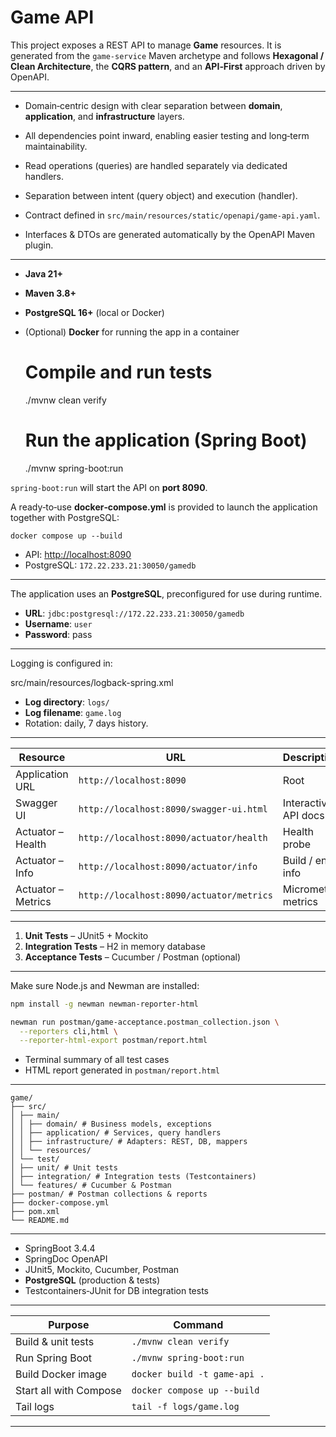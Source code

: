 # Game API

This project exposes a REST API to manage **Game** resources. It is generated from the `game-service` Maven archetype and follows **Hexagonal / Clean Architecture**, the **CQRS pattern**, and an **API‑First** approach driven by OpenAPI.

---



- Domain‑centric design with clear separation between **domain**, **application**, and **infrastructure** layers.
- All dependencies point inward, enabling easier testing and long‑term maintainability.


- Read operations (queries) are handled separately via dedicated handlers.
- Separation between intent (query object) and execution (handler).


- Contract defined in `src/main/resources/static/openapi/game-api.yaml`.
- Interfaces & DTOs are generated automatically by the OpenAPI Maven plugin.

---



- **Java 21+**
- **Maven 3.8+**
- **PostgreSQL 16+** (local or Docker)
- (Optional) **Docker** for running the app in a container


    # Compile and run tests
    ./mvnw clean verify

    # Run the application (Spring Boot)
    ./mvnw spring-boot:run

`spring-boot:run` will start the API on **port 8090**.


A ready‑to‑use **docker‑compose.yml** is provided to launch the application together with PostgreSQL:

    docker compose up --build

- API: <http://localhost:8090>
- PostgreSQL: `172.22.233.21:30050/gamedb`

---


The application uses an **PostgreSQL**, preconfigured for use during runtime.


- **URL**: `jdbc:postgresql://172.22.233.21:30050/gamedb`
- **Username**: `user`
- **Password**: pass

---


Logging is configured in:

src/main/resources/logback-spring.xml


- **Log directory**: `logs/`
- **Log filename**: `game.log`
- Rotation: daily, 7 days history.

---


| Resource           | URL                                               | Description          |
| ------------------ |---------------------------------------------------| -------------------- |
| Application URL    | `http://localhost:8090`                  | Root                 |
| Swagger UI         | `http://localhost:8090/swagger-ui.html`  | Interactive API docs |
| Actuator – Health  | `http://localhost:8090/actuator/health`  | Health probe         |
| Actuator – Info    | `http://localhost:8090/actuator/info`    | Build / env info     |
| Actuator – Metrics | `http://localhost:8090/actuator/metrics` | Micrometer metrics   |

---


1. **Unit Tests** – JUnit5 + Mockito
2. **Integration Tests** – H2 in memory database
3. **Acceptance Tests** – Cucumber / Postman (optional)

---


Make sure Node.js and Newman are installed:

```bash
npm install -g newman newman-reporter-html
```


```bash
newman run postman/game-acceptance.postman_collection.json \
  --reporters cli,html \
  --reporter-html-export postman/report.html
```


- Terminal summary of all test cases
- HTML report generated in `postman/report.html`

---


```
game/
├── src/
│ ├── main/
│ │ ├── domain/ # Business models, exceptions
│ │ ├── application/ # Services, query handlers
│ │ ├── infrastructure/ # Adapters: REST, DB, mappers
│ │ └── resources/
│ └── test/
│ ├── unit/ # Unit tests
│ ├── integration/ # Integration tests (Testcontainers)
│ └── features/ # Cucumber & Postman
├── postman/ # Postman collections & reports
├── docker-compose.yml
├── pom.xml
└── README.md
```

---


- SpringBoot 3.4.4
- SpringDoc OpenAPI
- JUnit5, Mockito, Cucumber, Postman
- **PostgreSQL** (production & tests)
- Testcontainers‑JUnit for DB integration tests

---


| Purpose                | Command                               |
| ---------------------- | ------------------------------------- |
| Build & unit tests     | `./mvnw clean verify`                 |
| Run Spring Boot        | `./mvnw spring-boot:run`              |
| Build Docker image     | `docker build -t game-api .` |
| Start all with Compose | `docker compose up --build`           |
| Tail logs              | `tail -f logs/game.log`      |

---